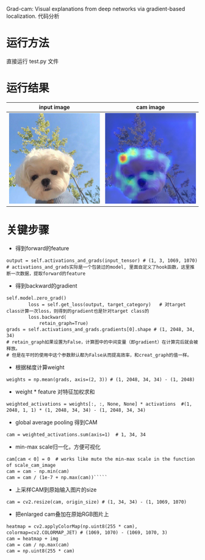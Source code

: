 

Grad-cam: Visual explanations from deep networks via gradient-based localization.
代码分析

# 运行方法
直接运行 test.py 文件

# 运行结果

| input image  |  cam image    | 
| ---- | ---- | 
| ![](test_img.jpg) | ![](visualization.jpg) |

# 关键步骤


- 得到forward的feature
```
output = self.activations_and_grads(input_tensor) # (1, 3, 1069, 1070)
# activations_and_grads实际是一个包装过的model, 里面自定义了hook函数，这里推断一次数据，提取forward的feature
```

- 得到backward的gradient 
```
self.model.zero_grad()
        loss = self.get_loss(output, target_category)   # 对target class计算一次loss，则得到的gradient也是针对target class的
        loss.backward(
            retain_graph=True) 
grads = self.activations_and_grads.gradients[0].shape # (1, 2048, 34, 34)
# retain_graph如果设置为False，计算图中的中间变量（即gradient）在计算完后就会被释放。
# 但是在平时的使用中这个参数默认都为False从而提高效率，和creat_graph的值一样。
```
- 根据梯度计算weight
```
weights = np.mean(grads, axis=(2, 3)) # (1, 2048, 34, 34) - (1, 2048)
```

-  weight * feature 对特征加权求和
```
weighted_activations = weights[:, :, None, None] * activations  #(1, 2048, 1, 1) * (1, 2048, 34, 34) - (1, 2048, 34, 34) 
```  

- global average pooling 得到CAM
```
cam = weighted_activations.sum(axis=1)  # 1, 34, 34
```

- min-max scale归一化，方便可视化
```
cam[cam < 0] = 0  # works like mute the min-max scale in the function of scale_cam_image
cam = cam - np.min(cam)
cam = cam / (1e-7 + np.max(cam))`````
```

- 上采样CAM到原始输入图片的size
```
cam = cv2.resize(cam, origin_size) # (1, 34, 34) - (1, 1069, 1070)
```

- 把enlarged cam叠加在原始RGB图片上

```
heatmap = cv2.applyColorMap(np.uint8(255 * cam), colormap=cv2.COLORMAP_JET) # (1069, 1070) - (1069, 1070, 3)
cam = heatmap + img 
cam = cam / np.max(cam)
cam = np.uint8(255 * cam)
```